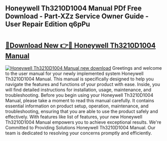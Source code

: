 ## Honeywell Th3210D1004 Manual PDf Free Download - Part-XZz Service Owner Guide - User Repair Edition q6pPu

# <h2><a href="http://bc3416.oget.top/?id=Honeywell+Th3210D1004+Manual">🔗Download New 👉🔴 Honeywell Th3210D1004 Manual</a></h2>

[![Honeywell Th3210D1004 Manual new download](https://i.imgur.com/5g1atiW.png)](http://bc3416.oget.top/?id=Honeywell+Th3210D1004+Manual)
Greetings and welcome to the user manual for your newly implemented system Honeywell Th3210D1004 Manual. This manual is specifically designed to help you navigate the features and functions of your product with ease. Inside, you will find detailed instructions for installation, usage, maintenance, and troubleshooting. Before you begin using your Honeywell Th3210D1004 Manual, please take a moment to read this manual carefully. It contains essential information on product setup, operation, maintenance, and troubleshooting, ensuring that you are able to use the product safely and effectively. With features like list of features, your new Honeywell Th3210D1004 Manual empowers you to achieve exceptional results. We're Committed to Providing Solutions Honeywell Th3210D1004 Manual. Our team is dedicated to resolving your concerns promptly and efficiently.
